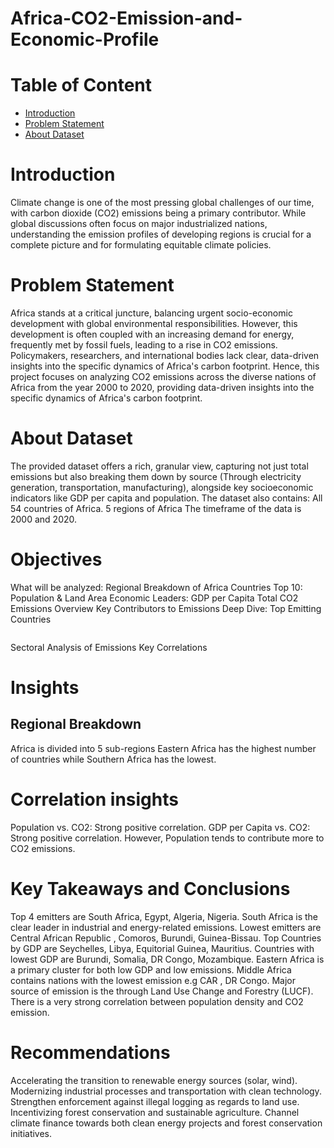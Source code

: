 # Africa-CO2-Emission-and-Economic-Profile
# Table of Content
- [Introduction](#Introduction)
- [Problem Statement](#Problem-Statement)
- [About Dataset](#About-Dataset)

# Introduction
Climate change is one of the most pressing global challenges of our time, with carbon dioxide (CO2) emissions being a primary contributor.
While global discussions often focus on major industrialized nations, understanding the emission profiles of developing regions is crucial for a complete picture and for formulating equitable climate policies.
# Problem Statement
Africa stands at a critical juncture, balancing urgent socio-economic development with global environmental responsibilities.
However, this development is often coupled with an increasing demand for energy, frequently met by fossil fuels, leading to a rise in CO2 emissions.
Policymakers, researchers, and international bodies lack clear, data-driven insights into the specific dynamics of Africa's carbon footprint.
Hence, this project focuses on analyzing CO2 emissions across the diverse nations of Africa from the year 2000 to 2020, providing data-driven insights into the specific dynamics of Africa's carbon footprint. 
# About Dataset
The provided dataset offers a rich, granular view, capturing not just total emissions but also breaking them down by source (Through electricity generation, transportation, manufacturing), alongside key socioeconomic indicators like GDP per capita and population.
The dataset also contains:
All 54 countries of Africa.
5 regions of Africa
The timeframe of the data is 2000 and 2020.
# Objectives
 What will be analyzed:
Regional Breakdown of Africa Countries
Top 10: Population & Land Area
Economic Leaders: GDP per Capita
Total CO2 Emissions Overview
Key Contributors to Emissions
Deep Dive: Top Emitting Countries
```sql

```

Sectoral Analysis of Emissions
Key Correlations
# Insights
## Regional Breakdown
Africa is divided into 5 sub-regions
Eastern Africa has the highest number of countries while Southern Africa has the lowest.
# Correlation insights
Population vs. CO2: Strong positive correlation.
GDP per Capita vs. CO2: Strong positive correlation.
However, Population tends to contribute more to CO2 emissions.
# Key Takeaways and Conclusions
Top 4 emitters are South Africa, Egypt, Algeria, Nigeria.
South Africa is the clear leader in industrial and energy-related emissions.
Lowest emitters are Central African Republic , Comoros, Burundi, Guinea-Bissau.
Top Countries by GDP are Seychelles, Libya, Equitorial Guinea, Mauritius.
Countries with lowest GDP are Burundi, Somalia, DR Congo, Mozambique.
Eastern Africa is a primary cluster for both low GDP and low emissions.
Middle Africa contains nations with the lowest emission e.g CAR , DR Congo.
Major source of emission is the through Land Use Change and Forestry (LUCF).
There is a very strong correlation between population density and CO2 emission.
# Recommendations
Accelerating the transition to renewable energy sources (solar, wind).
Modernizing industrial processes and transportation with clean technology.
Strengthen enforcement against illegal logging as regards to land use.
Incentivizing forest conservation and sustainable agriculture.
Channel climate finance towards both clean energy projects and forest conservation initiatives.




